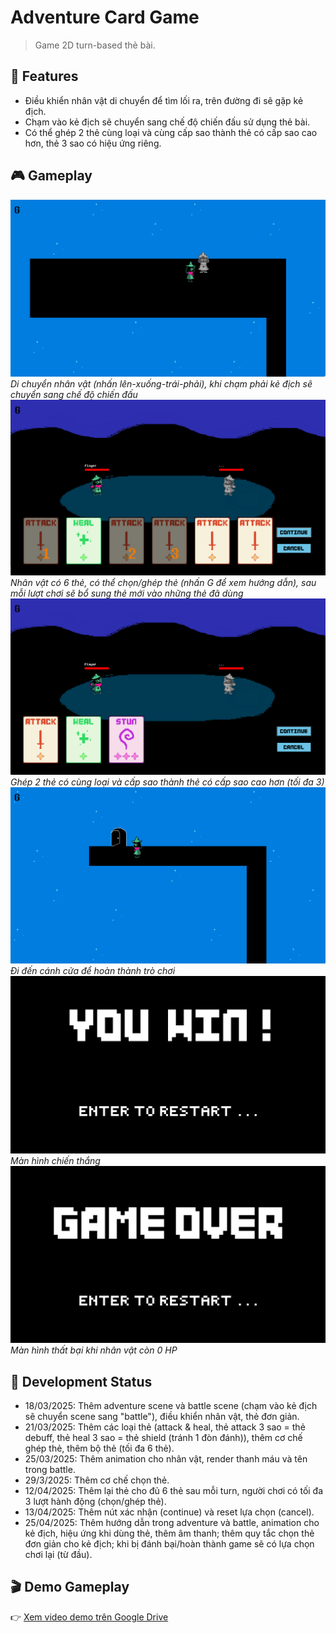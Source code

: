 # Adventure Card Game
> Game 2D turn-based thẻ bài.
## 🎯 Features
- Điều khiển nhân vật di chuyển để tìm lối ra, trên đường đi sẽ gặp kẻ địch.
- Chạm vào kẻ địch sẽ chuyển sang chế độ chiến đấu sử dụng thẻ bài.
- Có thể ghép 2 thẻ cùng loại và cùng cấp sao thành thẻ có cấp sao cao hơn, thẻ 3 sao có hiệu ứng riêng.
## 🎮 Gameplay
![Di chuyển nhân vật, chạm vào kẻ địch](demo_images/start.png)
*Di chuyển nhân vật (nhấn lên-xuống-trái-phải), khi chạm phải kẻ địch sẽ chuyển sang chế độ chiến đấu*
![Bộ thẻ](demo_images/battle.png)
*Nhân vật có 6 thẻ, có thể chọn/ghép thẻ (nhấn G để xem hướng dẫn), sau mỗi lượt chơi sẽ bổ sung thẻ mới vào những thẻ đã dùng*
![Ghép thẻ](demo_images/card_merging.png)
*Ghép 2 thẻ có cùng loại và cấp sao thành thẻ có cấp sao cao hơn (tối đa 3)*
![Hoàn thành trò chơi](demo_images/ending.png)
*Đi đến cánh cửa để hoàn thành trò chơi*
![Màn hình chiến thắng](demo_images/game_win.png)
*Màn hình chiến thắng*
![Màn hình thất bại](demo_images/game_over.png)
*Màn hình thất bại khi nhân vật còn 0 HP*
## 📑 Development Status
- 18/03/2025: Thêm adventure scene và battle scene (chạm vào kẻ địch sẽ chuyển scene sang "battle"), điều khiển nhân vật, thẻ đơn giản.
- 21/03/2025: Thêm các loại thẻ (attack & heal, thẻ attack 3 sao = thẻ debuff, thẻ heal 3 sao = thẻ shield (tránh 1 đòn đánh)), thêm cơ chế ghép thẻ, thêm bộ thẻ (tối đa 6 thẻ).
- 25/03/2025: Thêm animation cho nhân vật, render thanh máu và tên trong battle.
- 29/3/2025: Thêm cơ chế chọn thẻ.
- 12/04/2025: Thêm lại thẻ cho đủ 6 thẻ sau mỗi turn, người chơi có tối đa 3 lượt hành động (chọn/ghép thẻ).
- 13/04/2025: Thêm nút xác nhận (continue) và reset lựa chọn (cancel).
- 25/04/2025: Thêm hướng dẫn trong adventure và battle, animation cho kẻ địch, hiệu ứng khi dùng thẻ, thêm âm thanh; thêm quy tắc chọn thẻ đơn giản cho kẻ địch; khi bị đánh bại/hoàn thành game sẽ có lựa chọn chơi lại (từ đầu).
## 🎬 Demo Gameplay
👉 [Xem video demo trên Google Drive](https://drive.google.com/file/d/1ChRQzgmRAo1bwS1PR8Dd4Y-GEEJxqCd-/view?usp=drive_link)
